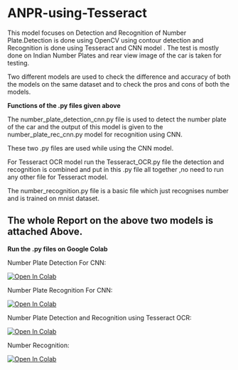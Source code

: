 # ANPR-using-Tesseract
This model focuses on Detection and Recognition of Number Plate.Detection is done using OpenCV using contour detection and Recognition is done using Tesseract and CNN model . The test is mostly done on Indian Number Plates and rear view image of the car is taken for testing.

Two different models are used to check the difference and accuracy of both the models on the same dataset and to check the pros and cons of both the models.

**Functions of the .py files given above**

The number_plate_detection_cnn.py file is used to detect the number plate of the car and the output of this model is given to the number_plate_rec_cnn.py model for recognition using CNN.

These two .py files are used while using the CNN model.

For Tesseract OCR model run the Tesseract_OCR.py file the detection and recognition is combined and put in this .py file all together ,no need to run any other file for Tesseract model.

The number_recognition.py file is a basic file which just recognises number and is trained on mnist dataset.



## The whole Report on the above two models is attached Above.

**Run the .py files on Google Colab**

Number Plate Detection For CNN:

[![Open In Colab](https://colab.research.google.com/assets/colab-badge.svg)](https://colab.research.google.com/drive/1NXukSiiRhEh1lECShdc_VD4paBIDS0uF)

Number Plate Recognition For CNN:

[![Open In Colab](https://colab.research.google.com/assets/colab-badge.svg)](https://colab.research.google.com/drive/19ej1GXv7TWFKUOCnGlODUKLwzUPpHYmc#scrollTo=k6-SmNQKgp-l)

Number Plate Detection and Recognition using Tesseract OCR:

[![Open In Colab](https://colab.research.google.com/assets/colab-badge.svg)](https://colab.research.google.com/drive/1R9erxv2lw5MXXTvBtqoT55qf648D4Uwl#scrollTo=G3rzaLajGQZT)

Number Recognition:

[![Open In Colab](https://colab.research.google.com/assets/colab-badge.svg)](https://colab.research.google.com/drive/1Ybt8gmOoNS70cIkKoENRjLc0WiRlr5Y3)


